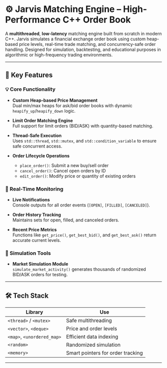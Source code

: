 # ⚙️ Jarvis Matching Engine – High-Performance C++ Order Book

A **multithreaded**, **low-latency** matching engine built from scratch in modern C++. Jarvis simulates a financial exchange order book using custom heap-based price levels, real-time trade matching, and concurrency-safe order handling. Designed for simulation, backtesting, and educational purposes in algorithmic or high-frequency trading environments.

---

## 🚀 Key Features

### 💡 Core Functionality
- **Custom Heap-based Price Management**  
  Dual min/max heaps for ask/bid order books with dynamic `heapify_up`/`heapify_down` logic.
  
- **Limit Order Matching Engine**  
  Full support for limit orders (BID/ASK) with quantity-based matching.

- **Thread-Safe Execution**  
  Uses `std::thread`, `std::mutex`, and `std::condition_variable` to ensure safe concurrent access.

- **Order Lifecycle Operations**  
  - `place_order()`: Submit a new buy/sell order  
  - `cancel_order()`: Cancel open orders by ID  
  - `edit_order()`: Modify price or quantity of existing orders

### 📡 Real-Time Monitoring
- **Live Notifications**  
  Console outputs for all order events (`[OPEN]`, `[FILLED]`, `[CANCELED]`).

- **Order History Tracking**  
  Maintains sets for open, filled, and canceled orders.

- **Recent Price Metrics**  
  Functions like `get_price()`, `get_best_bid()`, and `get_best_ask()` return accurate current levels.

### 🧪 Simulation Tools
- **Market Simulation Module**  
  `simulate_market_activity()` generates thousands of randomized BID/ASK orders for testing.

---

## 🛠 Tech Stack

| Library | Use |
|--------|-----|
| `<thread>` / `<mutex>` | Safe multithreading |
| `<vector>`, `<deque>` | Price and order levels |
| `<map>`, `<unordered_map>` | Efficient data indexing |
| `<random>` | Randomized simulation |
| `<memory>` | Smart pointers for order tracking |

---
